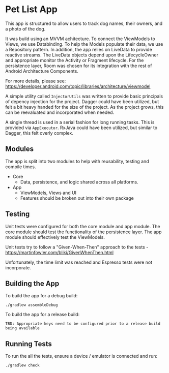 # Pet List App

This app is structured to allow users to track dog names, their owners, and a photo of the dog.

It was build using an MVVM achitecture.  To connect the ViewModels to Views, we use Databinding.  To help the Models populate their data, we use a Repository pattern.  In addition, the app relies on LiveData to provide reactive streams.  The LiveData objects depend upon the LifecycleOwner and appropriate monitor the Activity or Fragment lifecycle.  For the persistence layer, Room was chosen for its integration with the rest of Android Architecture Components.

For more details, please see: https://developer.android.com/topic/libraries/architecture/viewmodel

A simple utility called `InjectorUtils` was written to provide basic principals of depency injection for the project.  Dagger could have been utilized, but felt a bit heavy handed for the size of the project.  As the project grows, this can be reevaluated and incorporated when needed.

A single thread is used in a serial fashion for long running tasks.  This is provided via `AppExecutor`.  RxJava could have been utilized, but similar to Dagger, this felt overly complex.

## Modules

The app is split into two modules to help with reusability, testing and compile times.

* Core
    * Data, persistence, and logic shared across all platforms.
* App
    * ViewModels, Views and UI
    * Features should be broken out into their own package

## Testing

Unit tests were configured for both the core module and app module.  The core module should test the functionality of the persistence layer.  The app module should effectively test the ViewModels.

Unit tests try to follow a "Given-When-Then" approach to the tests - https://martinfowler.com/bliki/GivenWhenThen.html

Unfortunately, the time limit was reached and Espresso tests were not incorporate.

## Building the App

To build the app for a debug build:
```
./gradlew assembleDebug
```

To build the app for a release build:
```
TBD: Appropriate keys need to be configured prior to a release build being available
```

## Running Tests

To run the all the tests, ensure a device / emulator is connected and run:
```
./gradlew check
```
